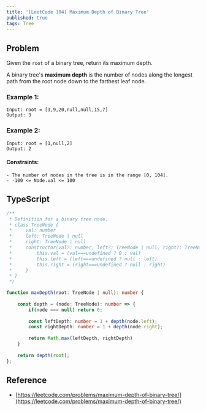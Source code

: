```yaml
---
title: '[LeetCode 104] Maximum Depth of Binary Tree'
published: true
tags: Tree
---
```


## Problem

Given the `root` of a binary tree, return its maximum depth.

A binary tree's **maximum depth** is the number of nodes along the longest path from the root node down to the farthest leaf node.

### Example 1:

```
Input: root = [3,9,20,null,null,15,7]
Output: 3
```

### Example 2:

```
Input: root = [1,null,2]
Output: 2
```
 
#### Constraints:

```
- The number of nodes in the tree is in the range [0, 104].
- -100 <= Node.val <= 100
```

## TypeScript

```typescript
/**
 * Definition for a binary tree node.
 * class TreeNode {
 *     val: number
 *     left: TreeNode | null
 *     right: TreeNode | null
 *     constructor(val?: number, left?: TreeNode | null, right?: TreeNode | null) {
 *         this.val = (val===undefined ? 0 : val)
 *         this.left = (left===undefined ? null : left)
 *         this.right = (right===undefined ? null : right)
 *     }
 * }
 */

function maxDepth(root: TreeNode | null): number {
    
    const depth = (node: TreeNode): number => {
        if(node === null) return 0;
        
        const leftDepth: number = 1 + depth(node.left);
        const rightDepth: number = 1 + depth(node.right);
        
        return Math.max(leftDepth, rightDepth)
    }
    
    return depth(root);
};
```

## Reference

- [https://leetcode.com/problems/maximum-depth-of-binary-tree/](https://leetcode.com/problems/maximum-depth-of-binary-tree/)